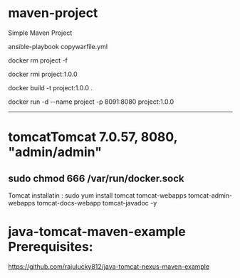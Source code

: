 # maven-project

Simple Maven Project

ansible-playbook copywarfile.yml

 docker rm project -f
 
 docker rmi project:1.0.0
 
docker build -t project:1.0.0 .

docker run -d --name project -p 8091:8080 project:1.0.0


---------------------------

# tomcatTomcat 7.0.57, 8080, "admin/admin" 


sudo chmod 666 /var/run/docker.sock
-----------------------------------------

Tomcat installatin :
sudo yum install tomcat tomcat-webapps tomcat-admin-webapps tomcat-docs-webapp tomcat-javadoc -y

# java-tomcat-maven-example Prerequisites:
https://github.com/rajulucky812/java-tomcat-nexus-maven-example
